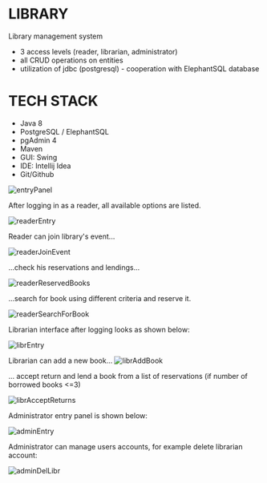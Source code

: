# LIBRARY
Library management system
- 3 access levels (reader, librarian, administrator)
 - all CRUD operations on entities
 - utilization of jdbc (postgresql) - cooperation with ElephantSQL database
 
 # TECH STACK
 - Java 8
 - PostgreSQL / ElephantSQL
 - pgAdmin 4
 - Maven
 - GUI: Swing
 - IDE: Intellij Idea
 - Git/Github

![entryPanel](https://github.com/MartaDylewska/Library/blob/master/src/main/resources/EntryPanel.PNG)

After logging in as a reader, all available options are listed.

![readerEntry](src/main/resources/readerEntryPanel.PNG)

Reader can join library's event...

![readerJoinEvent](src/main/resources/readerJoinEvent.PNG)

...check his reservations and lendings...

![readerReservedBooks](src/main/resources/readerReservedBooks.PNG)

...search for book using different criteria and reserve it.

![readerSearchForBook](src/main/resources/readerSearchBook.PNG)

Librarian interface after logging looks as shown below:

![librEntry](src/main/resources/librarianEntryPanel.PNG)

Librarian can add a new book...
![librAddBook](src/main/resources/librarianAddBook.PNG)

... accept return and lend a book from a list of reservations (if number of borrowed books <=3)

![librAcceptReturns](src/main/resources/librarianAcceptReturns.PNG)

Administrator entry panel is shown below: 

![adminEntry](src/main/resources/adminEntryPanel.PNG)

Administrator can manage users accounts, for example delete librarian account: 

![adminDelLibr](src/main/resources/adminDeleteLibrarian.PNG)



